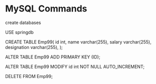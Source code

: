 # MySQL Commands

create databases

USE springdb

CREATE TABLE Emp99(
    id int,
    name varchar(255),
    salary varchar(255),
    designation varchar(255),
);

ALTER TABLE Emp99
ADD PRIMARY KEY (ID);

ALTER TABLE Emp99 MODIFY id int NOT NULL AUTO_INCREMENT;


DELETE FROM Emp99;
